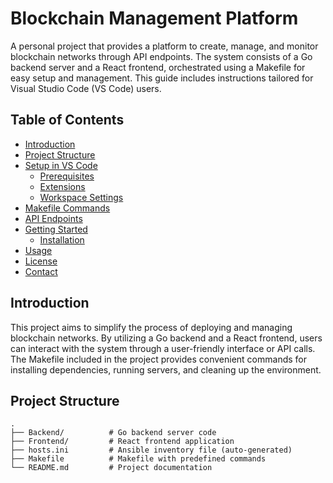 # Blockchain Management Platform

A personal project that provides a platform to create, manage, and monitor blockchain networks through API endpoints. The system consists of a Go backend server and a React frontend, orchestrated using a Makefile for easy setup and management. This guide includes instructions tailored for Visual Studio Code (VS Code) users.

## Table of Contents

- [Introduction](#introduction)
- [Project Structure](#project-structure)
- [Setup in VS Code](#setup-in-vs-code)
  - [Prerequisites](#prerequisites)
  - [Extensions](#extensions)
  - [Workspace Settings](#workspace-settings)
- [Makefile Commands](#makefile-commands)
- [API Endpoints](#api-endpoints)
- [Getting Started](#getting-started)
  - [Installation](#installation)
- [Usage](#usage)
- [License](#license)
- [Contact](#contact)

## Introduction

This project aims to simplify the process of deploying and managing blockchain networks. By utilizing a Go backend and a React frontend, users can interact with the system through a user-friendly interface or API calls. The Makefile included in the project provides convenient commands for installing dependencies, running servers, and cleaning up the environment.

## Project Structure

```plaintext
.
├── Backend/          # Go backend server code
├── Frontend/         # React frontend application
├── hosts.ini         # Ansible inventory file (auto-generated)
├── Makefile          # Makefile with predefined commands
└── README.md         # Project documentation


